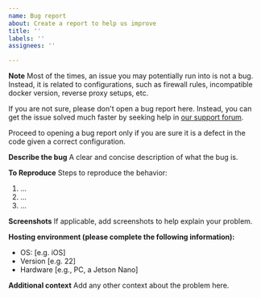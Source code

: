 ```yaml
---
name: Bug report
about: Create a report to help us improve
title: ''
labels: ''
assignees: ''

---
```


**Note**
Most of the times, an issue you may potentially run into is not a bug. Instead, it is related to configurations, such as firewall rules, incompatible docker version, reverse proxy setups, etc.

If you are not sure, please don't open a bug report here. Instead, you can get the issue solved much faster by seeking help in [our support forum](https://discord.gg/94fXrDS8).

Proceed to opening a bug report only if you are sure it is a defect in the code given a correct configuration.
 
**Describe the bug**
A clear and concise description of what the bug is.

**To Reproduce**
Steps to reproduce the behavior:
1. ...
2. ...
3. ...

**Screenshots**
If applicable, add screenshots to help explain your problem.

**Hosting environment (please complete the following information):**
 - OS: [e.g. iOS]
 - Version [e.g. 22]
 - Hardware [e.g., PC, a Jetson Nano]

**Additional context**
Add any other context about the problem here.
